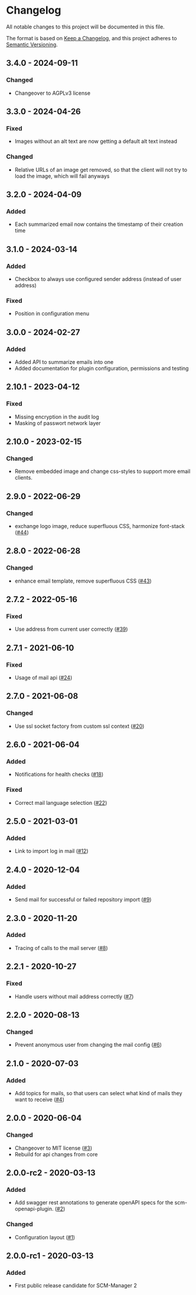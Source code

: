 # Changelog

All notable changes to this project will be documented in this file.

The format is based on [Keep a Changelog](https://keepachangelog.com/en/1.0.0/),
and this project adheres to [Semantic Versioning](https://semver.org/spec/v2.0.0.html).

## 3.4.0 - 2024-09-11
### Changed
- Changeover to AGPLv3 license

## 3.3.0 - 2024-04-26
### Fixed
- Images without an alt text are now getting a default alt text instead

### Changed
- Relative URLs of an image get removed, so that the client will not try to load the image, which will fail anyways

## 3.2.0 - 2024-04-09
### Added
- Each summarized email now contains the timestamp of their creation time

## 3.1.0 - 2024-03-14
### Added
- Checkbox to always use configured sender address (instead of user address)

### Fixed
- Position in configuration menu

## 3.0.0 - 2024-02-27
### Added
- Added API to summarize emails into one
- Added documentation for plugin configuration, permissions and testing

## 2.10.1 - 2023-04-12
### Fixed
- Missing encryption in the audit log
- Masking of passwort network layer

## 2.10.0 - 2023-02-15
### Changed
- Remove embedded image and change css-styles to support more email clients.

## 2.9.0 - 2022-06-29
### Changed
- exchange logo image, reduce superfluous CSS, harmonize font-stack ([#44](https://github.com/scm-manager/scm-mail-plugin/pull/44))

## 2.8.0 - 2022-06-28
### Changed
- enhance email template, remove superfluous CSS ([#43](https://github.com/scm-manager/scm-mail-plugin/pull/43))

## 2.7.2 - 2022-05-16
### Fixed
- Use address from current user correctly ([#39](https://github.com/scm-manager/scm-mail-plugin/pull/39))

## 2.7.1 - 2021-06-10
### Fixed
- Usage of mail api ([#24](https://github.com/scm-manager/scm-mail-plugin/pull/24))

## 2.7.0 - 2021-06-08
### Changed
- Use ssl socket factory from custom ssl context ([#20](https://github.com/scm-manager/scm-mail-plugin/pull/20))

## 2.6.0 - 2021-06-04
### Added
- Notifications for health checks ([#18](https://github.com/scm-manager/scm-mail-plugin/pull/18))

### Fixed
- Correct mail language selection ([#22](https://github.com/scm-manager/scm-mail-plugin/pull/22))

## 2.5.0 - 2021-03-01
### Added
- Link to import log in mail ([#12](https://github.com/scm-manager/scm-mail-plugin/pull/12))

## 2.4.0 - 2020-12-04
### Added
- Send mail for successful or failed repository import ([#9](https://github.com/scm-manager/scm-mail-plugin/pull/9))

## 2.3.0 - 2020-11-20
### Added
- Tracing of calls to the mail server ([#8](https://github.com/scm-manager/scm-mail-plugin/pull/8))

## 2.2.1 - 2020-10-27
### Fixed
- Handle users without mail address correctly ([#7](https://github.com/scm-manager/scm-mail-plugin/pull/7))

## 2.2.0 - 2020-08-13
### Changed
- Prevent anonymous user from changing the mail config ([#6](https://github.com/scm-manager/scm-mail-plugin/pull/6))

## 2.1.0 - 2020-07-03
### Added
- Add topics for mails, so that users can select what kind of mails they want to receive ([#4](https://github.com/scm-manager/scm-mail-plugin/pull/4))

## 2.0.0 - 2020-06-04
### Changed
- Changeover to MIT license ([#3](https://github.com/scm-manager/scm-mail-plugin/pull/3))
- Rebuild for api changes from core

## 2.0.0-rc2 - 2020-03-13
### Added
- Add swagger rest annotations to generate openAPI specs for the scm-openapi-plugin. ([#2](https://github.com/scm-manager/scm-mail-plugin/pull/2))

### Changed
- Configuration layout ([#1](https://github.com/scm-manager/scm-mail-plugin/pull/1))

## 2.0.0-rc1 - 2020-03-13
### Added
- First public release candidate for SCM-Manager 2

